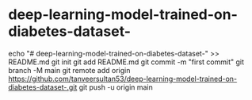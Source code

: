 # deep-learning-model-trained-on-diabetes-dataset-



echo "# deep-learning-model-trained-on-diabetes-dataset-" >> README.md
git init
git add README.md
git commit -m "first commit"
git branch -M main
git remote add origin https://github.com/tanveersultan53/deep-learning-model-trained-on-diabetes-dataset-.git
git push -u origin main

